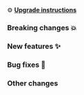 ⚙️ **[Upgrade instructions](https://github.com/unimelb/pattern-lib/blob/master/UPGRADE.md)**

### Breaking changes 💥

### New features ✨

### Bug fixes 🐛

### Other changes
